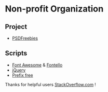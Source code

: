 # Non-profit Organization
## Project
* [PSDFreebies](https://psdfreebies.com/)

## Scripts
* [Font Awesome](http://fontawesome.io/) & [Fontello](http://fontello.com/)
* [jQuery](https://jquery.com/)
* [Prefix free](https://leaverou.github.io/prefixfree/)

Thanks for helpful users [StackOverflow.com](http://stackoverflow.com/) !
